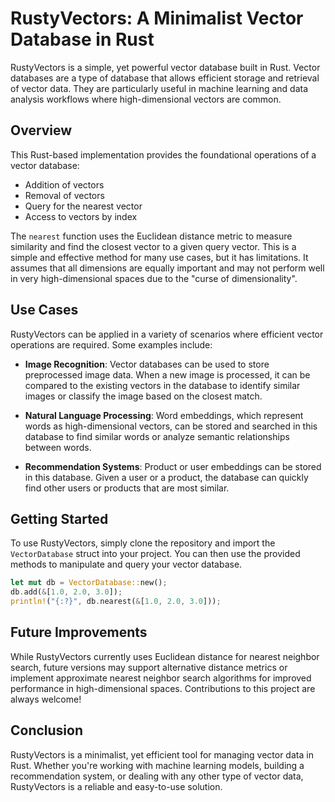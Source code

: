 # RustyVectors: A Minimalist Vector Database in Rust

RustyVectors is a simple, yet powerful vector database built in Rust. Vector databases are a type of database that allows efficient storage and retrieval of vector data. They are particularly useful in machine learning and data analysis workflows where high-dimensional vectors are common. 

## Overview

This Rust-based implementation provides the foundational operations of a vector database:
- Addition of vectors
- Removal of vectors
- Query for the nearest vector
- Access to vectors by index

The `nearest` function uses the Euclidean distance metric to measure similarity and find the closest vector to a given query vector. This is a simple and effective method for many use cases, but it has limitations. It assumes that all dimensions are equally important and may not perform well in very high-dimensional spaces due to the "curse of dimensionality". 

## Use Cases

RustyVectors can be applied in a variety of scenarios where efficient vector operations are required. Some examples include:

- **Image Recognition**: Vector databases can be used to store preprocessed image data. When a new image is processed, it can be compared to the existing vectors in the database to identify similar images or classify the image based on the closest match. 

- **Natural Language Processing**: Word embeddings, which represent words as high-dimensional vectors, can be stored and searched in this database to find similar words or analyze semantic relationships between words.

- **Recommendation Systems**: Product or user embeddings can be stored in this database. Given a user or a product, the database can quickly find other users or products that are most similar.

## Getting Started

To use RustyVectors, simply clone the repository and import the `VectorDatabase` struct into your project. You can then use the provided methods to manipulate and query your vector database.

```rust
let mut db = VectorDatabase::new();
db.add(&[1.0, 2.0, 3.0]);
println!("{:?}", db.nearest(&[1.0, 2.0, 3.0]));
```

## Future Improvements

While RustyVectors currently uses Euclidean distance for nearest neighbor search, future versions may support alternative distance metrics or implement approximate nearest neighbor search algorithms for improved performance in high-dimensional spaces. Contributions to this project are always welcome!

## Conclusion

RustyVectors is a minimalist, yet efficient tool for managing vector data in Rust. Whether you're working with machine learning models, building a recommendation system, or dealing with any other type of vector data, RustyVectors is a reliable and easy-to-use solution.

